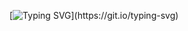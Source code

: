 <!-- ![header](https://capsule-render.vercel.app/api?type=waving&color=B2EBF4&text=&animation=twinkling&height=80) -->
[![Typing SVG](https://readme-typing-svg.demolab.com?font=Alkatra&weight=500&size=45&duration=3500&pause=3&color=FFA7A7&center=false&vCenter=false&multiline=true&repeat=true&width=1000&height=100&lines=🌻+Welcome+to+Yoojin's+GitHub!)](https://git.io/typing-svg)




<!--
**y-00jin/y-00jin** is a ✨ _special_ ✨ repository because its `README.md` (this file) appears on your GitHub profile.

Here are some ideas to get you started:

- 🔭 I’m currently working on ...
- 🌱 I’m currently learning ...
- 👯 I’m looking to collaborate on ...
- 🤔 I’m looking for help with ...
- 💬 Ask me about ...
- 📫 How to reach me: ...
- 😄 Pronouns: ...
- ⚡ Fun fact: ...
-->
